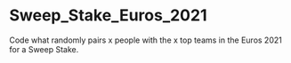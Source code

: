 # Sweep_Stake_Euros_2021
Code what randomly pairs x people with the x top teams in the Euros 2021 for a Sweep Stake.
